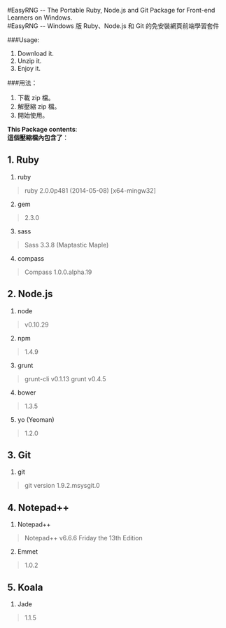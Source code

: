 #EasyRNG -- The Portable Ruby, Node.js and Git Package for Front-end Learners on Windows.  
#EasyRNG -- Windows 版 Ruby、Node.js 和 Git 的免安裝網頁前端學習套件

###Usage: 

1. Download it.
2. Unzip it.
3. Enjoy it.

###用法：


1. 下載 zip 檔。
2. 解壓縮 zip 檔。
3. 開始使用。

**This Package contents**:  
**這個壓縮檔內包含了**：

## 1. Ruby
1. ruby
> ruby 2.0.0p481 (2014-05-08) [x64-mingw32]     

2. gem
> 2.3.0

3. sass
> Sass 3.3.8 (Maptastic Maple)

4. compass
> Compass 1.0.0.alpha.19

## 2. Node.js
1. node
> v0.10.29

2. npm
> 1.4.9

3. grunt
> grunt-cli v0.1.13
> grunt v0.4.5

4. bower
> 1.3.5

5. yo (Yeoman)
> 1.2.0

## 3. Git
1. git
> git version 1.9.2.msysgit.0

## 4. Notepad++ 

1. Notepad++ 
> Notepad++ v6.6.6 Friday the 13th Edition

2. Emmet
> 1.0.2

## 5. Koala
1. Jade
> 1.1.5

